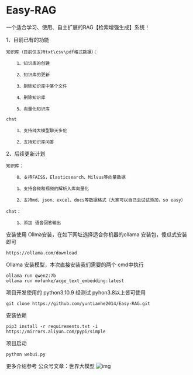 # Easy-RAG
一个适合学习、使用、自主扩展的RAG【检索增强生成】系统！

1、目前已有的功能

    知识库（目前仅支持txt\csv\pdf格式数据）：

        1、知识库的创建

        2、知识库的更新

        3、删除知识库中某个文件

        4、删除知识库

        5、向量化知识库

    chat

        1、支持纯大模型聊天多伦

        2、支持知识库问答

2、后续更新计划

    知识库：

        0、支持FAISS，Elasticsearch、Milvus等向量数据

        1、支持音频和视频的解析入库向量化

        2、支持md、json、excel、docs等数据格式（大家可以自己去试试添加，so easy）

    chat：

        1、添加 语音回答输出

安装使用
  Ollma安装，在如下网址选择适合你机器的ollama 安装包，傻瓜式安装即可
  
    https://ollama.com/download
  Ollama 安装模型，本次直接安装我们需要的两个 cmd中执行
  
    ollama run qwen2:7b
    ollama run mofanke/acge_text_embedding:latest
  项目开发使用的 python3.10.9  经测试 pyhon3.8以上皆可使用
  
    git clone https://github.com/yuntianhe2014/Easy-RAG.git
  安装依赖
  
    pip3 install -r requirements.txt -i  https://mirrors.aliyun.com/pypi/simple
  项目启动
  
    python webui.py

更多介绍参考 公众号文章：世界大模型
![img](https://github.com/yuntianhe2014/Easy-RAG/blob/main/img/%E5%BE%AE%E4%BF%A1%E5%9B%BE%E7%89%87_20240524180648.jpg)


